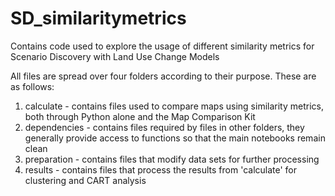 # SD_similaritymetrics
Contains code used to explore the usage of different similarity metrics for Scenario Discovery with Land Use Change Models

All files are spread over four folders according to their purpose. These are as follows:
1. calculate - contains files used to compare maps using similarity metrics, both through Python alone and the Map Comparison Kit 
2. dependencies - contains files required by files in other folders, they generally provide access to functions so that the main notebooks remain clean
3. preparation - contains files that modify data sets for further processing
4. results - contains files that process the results from 'calculate' for clustering and CART analysis
